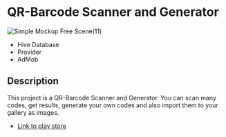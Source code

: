 # QR-Barcode Scanner and Generator

![Simple Mockup Free Scene(11)](https://user-images.githubusercontent.com/91206852/142663372-54b058cf-5882-4a85-a36c-91eddda6a41e.jpg)


- Hive Database
- Provider
- AdMob

## Description

This project is a QR-Barcode Scanner and Generator.
You can scan many codes, get results, generate your own codes and also import them to your gallery as images.

- [Link to play store](https://play.google.com/store/apps/details?id=com.yomna.scanner)

